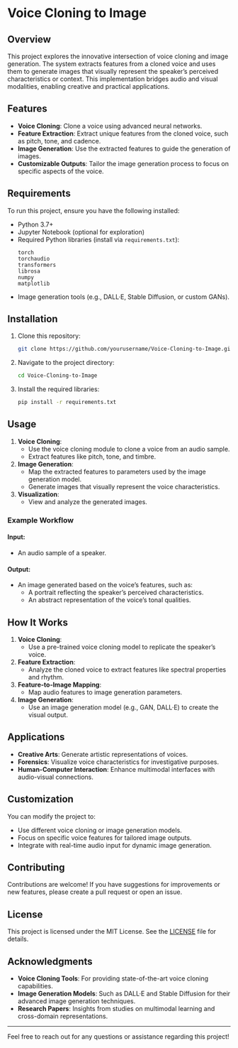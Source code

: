 # Voice Cloning to Image

## Overview
This project explores the innovative intersection of voice cloning and image generation. The system extracts features from a cloned voice and uses them to generate images that visually represent the speaker’s perceived characteristics or context. This implementation bridges audio and visual modalities, enabling creative and practical applications.

## Features
- **Voice Cloning**: Clone a voice using advanced neural networks.
- **Feature Extraction**: Extract unique features from the cloned voice, such as pitch, tone, and cadence.
- **Image Generation**: Use the extracted features to guide the generation of images.
- **Customizable Outputs**: Tailor the image generation process to focus on specific aspects of the voice.

## Requirements
To run this project, ensure you have the following installed:

- Python 3.7+
- Jupyter Notebook (optional for exploration)
- Required Python libraries (install via `requirements.txt`):
  ```
  torch
  torchaudio
  transformers
  librosa
  numpy
  matplotlib
  ```
- Image generation tools (e.g., DALL·E, Stable Diffusion, or custom GANs).

## Installation
1. Clone this repository:
   ```bash
   git clone https://github.com/yourusername/Voice-Cloning-to-Image.git
   ```
2. Navigate to the project directory:
   ```bash
   cd Voice-Cloning-to-Image
   ```
3. Install the required libraries:
   ```bash
   pip install -r requirements.txt
   ```

## Usage
1. **Voice Cloning**:
   - Use the voice cloning module to clone a voice from an audio sample.
   - Extract features like pitch, tone, and timbre.
2. **Image Generation**:
   - Map the extracted features to parameters used by the image generation model.
   - Generate images that visually represent the voice characteristics.
3. **Visualization**:
   - View and analyze the generated images.

### Example Workflow
#### Input:
- An audio sample of a speaker.

#### Output:
- An image generated based on the voice’s features, such as:
  - A portrait reflecting the speaker’s perceived characteristics.
  - An abstract representation of the voice’s tonal qualities.

## How It Works
1. **Voice Cloning**:
   - Use a pre-trained voice cloning model to replicate the speaker’s voice.
2. **Feature Extraction**:
   - Analyze the cloned voice to extract features like spectral properties and rhythm.
3. **Feature-to-Image Mapping**:
   - Map audio features to image generation parameters.
4. **Image Generation**:
   - Use an image generation model (e.g., GAN, DALL·E) to create the visual output.

## Applications
- **Creative Arts**: Generate artistic representations of voices.
- **Forensics**: Visualize voice characteristics for investigative purposes.
- **Human-Computer Interaction**: Enhance multimodal interfaces with audio-visual connections.

## Customization
You can modify the project to:
- Use different voice cloning or image generation models.
- Focus on specific voice features for tailored image outputs.
- Integrate with real-time audio input for dynamic image generation.

## Contributing
Contributions are welcome! If you have suggestions for improvements or new features, please create a pull request or open an issue.

## License
This project is licensed under the MIT License. See the [LICENSE](LICENSE) file for details.

## Acknowledgments
- **Voice Cloning Tools**: For providing state-of-the-art voice cloning capabilities.
- **Image Generation Models**: Such as DALL·E and Stable Diffusion for their advanced image generation techniques.
- **Research Papers**: Insights from studies on multimodal learning and cross-domain representations.

---
Feel free to reach out for any questions or assistance regarding this project!
